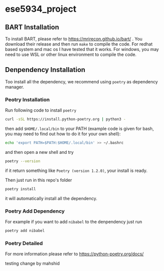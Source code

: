 # ese5934_project


## BART Installation
To install BART, please refer to https://mrirecon.github.io/bart/ . 
You download their release and then run `make` to compile the code. For redhat based system and mac os I have tested that it works. For windows, you may need to use WSL or other linux environment to compile the code.

## Denpendency Installation
Too install all the dependency, we recommend using `poetry` as dependency manager.
### Peotry Installation
Run following code to install `poetry`
```bash
curl -sSL https://install.python-poetry.org | python3 -
```
then add `$HOME/.local/bin` to your PATH (example code is given for bash, you may need to find out how to do it for your own shell):
```bash
echo 'export PATH=$PATH:$HOME/.local/bin' >> ~/.bashrc
```
and then open a new shell and try 
```bash
poetry --version

```
if it return something like `Poetry (version 1.2.0)`, your install is ready.

Then just run in this repo's folder
```bash
poetry install
```
it will automatically install all the dependency.

### Poetry Add Dependency
For example if you want to add `nibabel` to the denpendency just run
```bash
poetry add nibabel
```
### Poetry Detailed
For more information please refer to https://python-poetry.org/docs/


testing change by mahshid